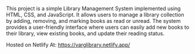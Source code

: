 This project is a simple Library Management System implemented using HTML, CSS, and JavaScript. 
It allows users to manage a library collection by adding, removing, and marking books as read or unread. 
The system provides a user-friendly interface where users can easily add new books to their library, view existing books, and update their reading status.


Hosted on Netlify At:
https://varglibrary.netlify.app/

